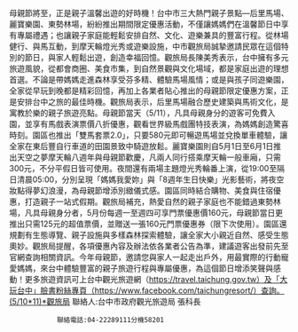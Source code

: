 母親節將至，正是親子溫馨出遊的好時機！台中市三大熱門親子景點—后里馬場、麗寶樂園、東勢林場，紛紛推出期間限定優惠活動，不僅讓媽媽們在溫馨節日中享有專屬禮遇；也讓親子家庭能輕鬆安排自然、文化、遊樂兼具的豐富行程。從林場健行、與馬互動，到摩天輪燈光秀或遊樂設施，中市觀旅局誠摯邀請民眾在這個特別的節日，與家人輕鬆出遊，創造幸福回憶。觀旅局長陳美秀表示，台中擁有多元旅遊風貌，從都會商圈、美食市集，到自然景觀與文化場域，都是家庭出遊的理想首選。不論是帶媽媽走進森林享受芬多精、體驗馬場風情；或是與孩子同遊樂園，全家從早玩到晚都是精彩回憶，再加上各業者貼心推出的母親節限定優惠方案，正是安排台中之旅的最佳時機。觀旅局表示，后里馬場融合歷史建築與馬術文化，是寓教於樂的親子旅遊亮點。母親節當天（5/11），凡具母親身分的遊客可免費入園，並享有馬戲表演票價八折優惠，觀看世界級馬戲團特技表演，為媽媽創造驚喜時刻。園區也推出「雙馬套票2.0」，只要580元即可暢遊馬場並兌換單車體驗，讓全家在東后豐自行車道的田園景致中騎遊放鬆。麗寶樂園則自5月1日至6月1日推出天空之夢摩天輪八週年與母親節歡慶，凡兩人同行搭乘摩天輪一般車廂，只需300元，不分平假日皆可使用。夜間還有兩場主題燈光秀輪番上演，從19:00至隔日清晨05:00，分別呈現「媽媽我愛妳」與「8週年生日快樂」光影藝術，將夜空妝點得夢幻浪漫，為母親節增添別緻儀式感。園區同時結合購物、美食與住宿優惠，打造親子一站式假期。觀旅局補充，熱愛自然的親子家庭也不能錯過東勢林場，凡具母親身分者，5月份每週一至週四可享門票優惠價160元，母親節當日更推出只需125元的超值票價，並贈送一張160元門票優惠券（限下次使用）。園區還規劃有生態導覽、親子設施與多樣森林探索體驗，讓全家大小親近自然、感受生態奧妙。觀旅局提醒，各項優惠內容及辦法依各業者公告為準，建議遊客出發前先至官網查詢相關資訊。今年母親節，邀請您與家人一起走出戶外，用最實際的行動寵愛媽媽，來台中體驗豐富的親子旅遊行程與專屬優惠，為這個節日增添笑聲與感動！更多旅遊資訊可上台中觀光旅遊網（https://travel.taichung.gov.tw）及「大玩台中」臉書粉絲專頁（https://www.facebook.com/taichungresort/）查詢。(5/10*11)*觀旅局
                聯絡人:台中市政府觀光旅遊局 張科長
            
                聯絡電話:04-22289111分機58201
            